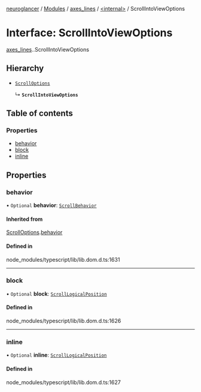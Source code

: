 [neuroglancer](../README.md) / [Modules](../modules.md) / [axes\_lines](../modules/axes_lines.md) / [<internal\>](../modules/axes_lines._internal_.md) / ScrollIntoViewOptions

# Interface: ScrollIntoViewOptions

[axes_lines](../modules/axes_lines.md).[<internal>](../modules/axes_lines._internal_.md).ScrollIntoViewOptions

## Hierarchy

- [`ScrollOptions`](axes_lines._internal_.ScrollOptions.md)

  ↳ **`ScrollIntoViewOptions`**

## Table of contents

### Properties

- [behavior](axes_lines._internal_.ScrollIntoViewOptions.md#behavior)
- [block](axes_lines._internal_.ScrollIntoViewOptions.md#block)
- [inline](axes_lines._internal_.ScrollIntoViewOptions.md#inline)

## Properties

### behavior

• `Optional` **behavior**: [`ScrollBehavior`](../modules/axes_lines._internal_.md#scrollbehavior)

#### Inherited from

[ScrollOptions](axes_lines._internal_.ScrollOptions.md).[behavior](axes_lines._internal_.ScrollOptions.md#behavior)

#### Defined in

node_modules/typescript/lib/lib.dom.d.ts:1631

___

### block

• `Optional` **block**: [`ScrollLogicalPosition`](../modules/axes_lines._internal_.md#scrolllogicalposition)

#### Defined in

node_modules/typescript/lib/lib.dom.d.ts:1626

___

### inline

• `Optional` **inline**: [`ScrollLogicalPosition`](../modules/axes_lines._internal_.md#scrolllogicalposition)

#### Defined in

node_modules/typescript/lib/lib.dom.d.ts:1627
